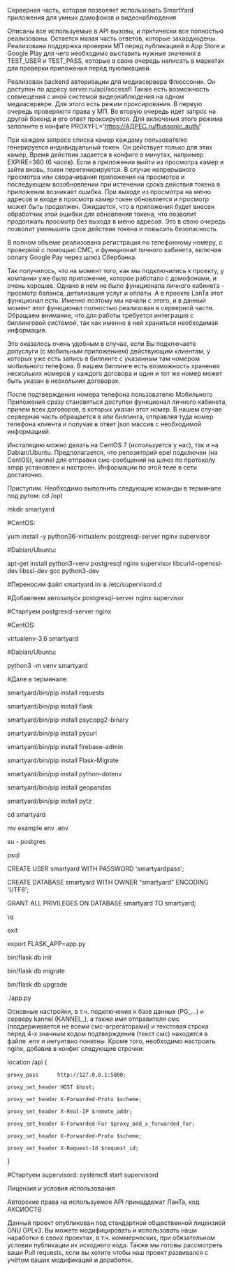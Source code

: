 Серверная часть, которая позволяет использовать SmartYard приложения для умных домофонов и видеонаблюдения

Описаны все используемые в API вызовы, и прктически все полностью реализованы. Остается малая часть ответов, которые захардкодены. 
Реализована поддержка проверки МП перед публикацией в App Store и Google Play для чего необходимо выставить нужные значения в TEST_USER и TEST_PASS, которые в свою очередь написать в маркетах для проверки приложения перед пуюликацией.

Реализован backend авторизации для медиасервера Флюссоник. Он доступен по адресу server.ru/api/accessfl Также есть возможность совмещения с иной системой видеонаблюдения на одном медиасервере. Для этого есть режим проксирования. В первую очередь проверяютя права у МП. Во вторую очередь идет запрос на другой бэкенд и его ответ проксируется. Для включения этого режима заполните в конфиге PROXYFL='https://АДРЕС.ru/flussonic_auth/'

При каждом запросе списка камер каждому пользователю генерируется индивидуальный токен. Он действует только для этих камер, Время действия задается в конфиге в минутах, например EXPIRE=360 (6 часов). Если в приложении выйти из просмотра камер и зайти вновь, токен перегенирируется. В случае непрерывного просмотра или сворачивания приложения на просмотре и последующем возобновлении при истечении срока действия токена в приложении возникает ошибка. При выходе из просмотра на меню адресов и входе в просмотр камер токен обновляется и просмотр может быть продолжен. Ожидается, что в приложения будет внесен обработчик этой ошибки для обновления токена, что позволит продолжать просмотр без выхода в меню адресов. Это в свою очередь позволит уменьшить срок действия токена и повысить безопасность.

В полном объеме реализована регистрация по телефонному номеру, с проверкой с помощью СМС, и функционал личного кабинета, включая оплату Google Pay через шлюз Сбербанка.

Так получилось, что на момент того, как мы подключились к проекту, у компании уже было приложение, которое работало с домофонами, и очень хорошее. Однако в нем не было функционала личного кабинета - просмотр баланса, детализация услуг и оплаты. А в проекте LanTa этот функционал есть. Именно поэтому мы начали с этого, и в данный момент этот функционал полностью реализован в серверной части. Обращаем внимание, что для работы требуется интеграция с биллинговой системой, так как именно в ней храниться необходимая информация. 

Это оказалось очень удобным в случае, если Вы подключаете допуслуги (с мобильным приложением) действующим клиентам, у которых уже есть запись в биллинге с указанным там номером мобильного телефона. В нашем биллинге есть возможность хранения нескольких номеров у каждого договора и один и тот же номер может быть указан в нескольких договорах. 

После подтверждения номера телефона пользователю Мобильного Приложения сразу становяться доступен функционал личного  кабинета, причем всех договоров, в которых указан этот номер. В нашем случае серверная часть обращается в апи биллинга, отправляя туда номер телефона клиента и получая в ответ json массив с необходимой информацией. 

Инсталяцию можно делать на CentOS 7 (используется у нас), так и на Dabian/Ubuntu. Предполагается, что репозиторий epel подключен (на CentOS), kannel для отправки смс-сообщений на шлюз по протоколу smpp установлен и настроен. Информации по этой теие в сети достаточно. 

Приступим. Необходимо выполнить следующие команды в терминале под рутом:
cd /opt

mkdir smartyard


#CentOS:

yum install -y python36-virtualenv postgresql-server nginx supervisor

#Dabian/Ubuntu:

apt-get install python3-venv postgresql nginx supervisor libcurl4-openssl-dev libssl-dev gcc python3-dev

#Переносим файл smartyard.ini в /etc/supervisord.d 

#Добавляем автозапуск postgresql-server nginx supervisor

#Стартуем postgresql-server nginx


#CentOS:

virtualenv-3.6 smartyard


#Dabian/Ubuntu:

python3 -m venv smartyard


#Дале в терминале:

smartyard/bin/pip install requests

smartyard/bin/pip install flask

smartyard/bin/pip install psycopg2-binary

smartyard/bin/pip install pycurl

smartyard/bin/pip install firebase-admin

smartyard/bin/pip install Flask-Migrate

smartyard/bin/pip install python-dotenv

smartyard/bin/pip install geopandas

smartyard/bin/pip install pytz

cd smartyard

mv example.env .env

su - postgres

psql

CREATE USER smartyard WITH PASSWORD 'smartyardpass';

CREATE DATABASE smartyard WITH OWNER "smartyard" ENCODING 'UTF8';

GRANT ALL PRIVILEGES ON DATABASE smartyard TO smartyard;

\q

exit

export FLASK_APP=app.py

bin/flask db init

bin/flask db migrate

bin/flask db upgrade

./app.py


Основные настройки, в т.ч. подключение к базе данных (PG_...) и серверу kannel (KANNEL_), а также имя отправителя смс (поддерживается не всеми смс-агрегаторами) и текстовая строка перед 4-х значным кодом подтверждения (текст смс) находятся в файле .env и интуитвно понятны. Кроме того, необходимо настроить nginx, добавив в конфиг следующие строчки:
 
 location /api {
 
    proxy_pass      http://127.0.0.1:5000;
    
    proxy_set_header HOST $host;
    
    proxy_set_header X-Forwarded-Proto $scheme;
    
    proxy_set_header X-Real-IP $remote_addr;
    
    proxy_set_header X-Forwarded-For $proxy_add_x_forwarded_for;
    
    proxy_set_header X-Forwarded-Proto $scheme;
    
    proxy_set_header X-Request-Id $request_id;
    
  }

#Стартуем supervisord:
systemctl start supervisord


Лицензия и условия использования

Авторские права на используемое API принаддежат ЛанТа, код АКСИОСТВ

Данный проект опубликован под стандартной общественной лицензией GNU GPLv3. Вы можете модифицировать и использовать наши наработки в своих проектах, в т.ч. коммерческих, при обязательном условии публикации их исходного кода. Также мы готовы рассмотреть ваши Pull requests, если вы хотите чтобы наш проект развивался с учётом ваших модификаций и доработок.

